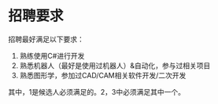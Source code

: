 # 招聘要求

招聘最好满足以下要求：

1. 熟练使用C#进行开发
2. 熟悉机器人（最好是使用过机器人）&自动化，参与过相关项目
3. 熟悉图形学，参加过CAD/CAM相关软件开发/二次开发

其中，1是候选人必须满足的。2，3中必须满足其中一个。